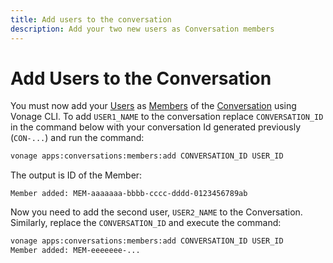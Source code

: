```yaml
---
title: Add users to the conversation
description: Add your two new users as Conversation members
---
```


# Add Users to the Conversation

You must now add your [Users](/conversation/concepts/user) as [Members](/conversation/concepts/member) of the [Conversation](/conversation/concepts/conversation) using Vonage CLI. 
To add `USER1_NAME` to the conversation replace `CONVERSATION_ID` in the command below with your conversation Id generated previously (`CON-...`) and run the command:

```sh
vonage apps:conversations:members:add CONVERSATION_ID USER_ID
```

The output is ID of the Member:

```
Member added: MEM-aaaaaaa-bbbb-cccc-dddd-0123456789ab
```

Now you need to add the second user, `USER2_NAME` to the Conversation. Similarly, replace the `CONVERSATION_ID` and execute the command:

```sh
vonage apps:conversations:members:add CONVERSATION_ID USER_ID
Member added: MEM-eeeeeee-...
```
